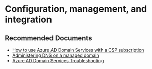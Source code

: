 <properties
	pageTitle="Configuration, Management and Integration issues"
	description="Azure AD Domain Services"
	service="microsoft.aad"
	resource="Microsoft_AAD_DomainServices"
	authors="eringreenlee"
	selfHelpType="generic"
	supportTopicIds="32447390"
	productPesIds="14785"
	cloudEnvironments="public"
/>



# Configuration, management, and integration

## **Recommended Documents**

*	[How to use Azure AD Domain Services with a CSP subscription](https://docs.microsoft.com/azure/active-directory-domain-services/active-directory-ds-csp)
*	[Administering DNS on a managed domain]( https://docs.microsoft.com/azure/active-directory-domain-services/active-directory-ds-admin-guide-administer-dns)
*	[Azure AD Domain Services Troubleshooting](https://docs.microsoft.com/azure/active-directory-domain-services/active-directory-ds-troubleshooting)

